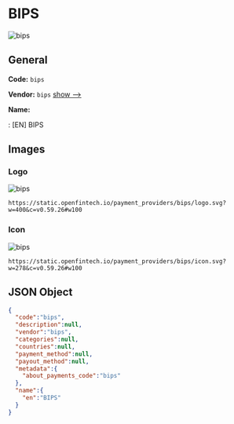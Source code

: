 
# BIPS 
![bips](https://static.openfintech.io/payment_providers/bips/logo.svg?w=400&c=v0.59.26#w100)  

## General 
 
**Code:** `bips` 
 
**Vendor:** `bips` [show -->](/vendors/bips/) 
 
**Name:** 
 
:	[EN] BIPS 
 

## Images 

### Logo 
 
![bips](https://static.openfintech.io/payment_providers/bips/logo.svg?w=400&c=v0.59.26#w100)  

```
https://static.openfintech.io/payment_providers/bips/logo.svg?w=400&c=v0.59.26#w100
```  

### Icon 
 
![bips](https://static.openfintech.io/payment_providers/bips/icon.svg?w=278&c=v0.59.26#w100)  

```
https://static.openfintech.io/payment_providers/bips/icon.svg?w=278&c=v0.59.26#w100
```  

## JSON Object 

```json
{
  "code":"bips",
  "description":null,
  "vendor":"bips",
  "categories":null,
  "countries":null,
  "payment_method":null,
  "payout_method":null,
  "metadata":{
    "about_payments_code":"bips"
  },
  "name":{
    "en":"BIPS"
  }
}
```  

